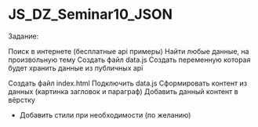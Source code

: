# JS_DZ_Seminar10_JSON

Задание:

Поиск в интернете (бесплатные api примеры)
Найти любые данные, на произвольную тему
Создать файл data.js
Создать переменную которая будет хранить данные из публичных api

Создать файл index.html
Подключить data.js
Сформировать контент из данных (картинка загловок и параграф)
Добавить данный контент в вёрстку
* Добавить стили при необходимости (по желанию)
